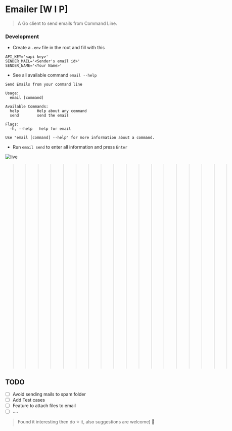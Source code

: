 # Emailer [W I P]

> A Go client to send emails from Command Line.

### Development
* Create a `.env` file in the root and fill with this
```
API_KEY='<api key>'
SENDER_MAIL='<Sender's email id>'
SENDER_NAME='<Your Name>'
```
* See all available command `email --help`
```
Send Emails from your command line

Usage:
  email [command]

Available Commands:
  help        Help about any command
  send        send the email

Flags:
  -h, --help   help for email

Use "email [command] --help" for more information about a command.

```
* Run `email send` to enter all information and press `Enter`

![live](https://user-images.githubusercontent.com/33368759/54043876-a570c400-41f3-11e9-9a7a-ec3269c7e5d0.PNG)
>>>>>>>>>>>>>>>>>>>>>>>>>>>>>>>>><<<<<<<<<<<<<<<<<<<<<<<<<<<<<<<<<<<<<<

## TODO
* [ ] Avoid sending mails to spam folder
* [ ] Add Test cases
* [ ] Feature to attach files to email
* [ ] ....

> Found it interesting then do :star: it, also suggestions are welcome) :tada:
